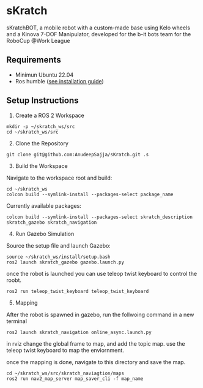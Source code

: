 # sKratch

sKratchBOT, a mobile robot with a custom-made base using Kelo wheels and a Kinova 7-DOF Manipulator, developed for the b-it bots team for the RoboCup @Work League

## Requirements
* Minimun Ubuntu 22.04 
* Ros humble ([see installation guide](https://docs.ros.org/en/humble/Installation.html))

## Setup Instructions
1. Create a ROS 2 Workspace 
```
mkdir -p ~/skratch_ws/src
cd ~/skratch_ws/src
```

2. Clone the Repository
```
git clone git@github.com:AnudeepSajja/sKratch.git .s
```

3. Build the Workspace

Navigate to the workspace root and build:
```
cd ~/skratch_ws
colcon build --symlink-install --packages-select package_name
```

Currently available packages:

```
colcon build --symlink-install --packages-select skratch_description skratch_gazebo skratch_navigation
```


4. Run Gazebo Simulation

Source the setup file and launch Gazebo:
```
source ~/skratch_ws/install/setup.bash 
ros2 launch skratch_gazebo gazebo.launch.py
``` 

once the robot is launched you can use teleop twist keyboard to control the roobt.
```
ros2 run teleop_twist_keyboard teleop_twist_keyboard 
```

5. Mapping

After the robot is spawned in gazebo, run the follwoing command in a new terminal
```
ros2 launch skratch_navigation online_async.launch.py
```
in rviz change the global frame to map, and add the topic map. use the teleop twist keyboard to map the enviornment.

once the mapping is done, navigate to this directory and save the map. 
```
cd ~/skratch_ws/src/skratch_naviagtion/maps
ros2 run nav2_map_server map_saver_cli -f map_name
```
